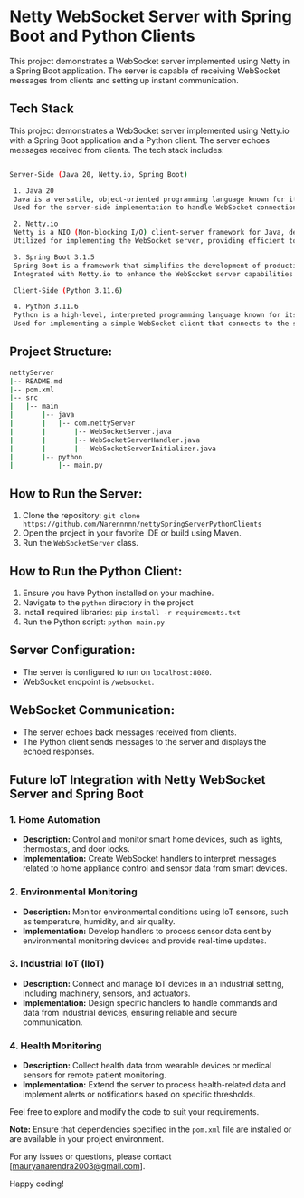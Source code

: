 # Netty WebSocket Server with Spring Boot and Python Clients

This project demonstrates a WebSocket server implemented using Netty in a Spring Boot application. The server is capable of receiving WebSocket messages from clients and setting up instant communication.



## Tech Stack
This project demonstrates a WebSocket server implemented using Netty.io with a Spring Boot application and a Python client. The server echoes messages received from clients. The tech stack includes:
```bash

Server-Side (Java 20, Netty.io, Spring Boot)

 1. Java 20
 Java is a versatile, object-oriented programming language known for its platform independence and robustness.
 Used for the server-side implementation to handle WebSocket connections and communication.

 2. Netty.io
 Netty is a NIO (Non-blocking I/O) client-server framework for Java, designed for building scalable network applications.
 Utilized for implementing the WebSocket server, providing efficient tools for network application development.

 3. Spring Boot 3.1.5
 Spring Boot is a framework that simplifies the development of production-ready applications in the Spring ecosystem.
 Integrated with Netty.io to enhance the WebSocket server capabilities.

 Client-Side (Python 3.11.6)

 4. Python 3.11.6
 Python is a high-level, interpreted programming language known for its readability and versatility.
 Used for implementing a simple WebSocket client that connects to the server and sends/receives messages.

```

## Project Structure:
```bash
nettyServer
|-- README.md
|-- pom.xml
|-- src
|   |-- main
|       |-- java
|       |   |-- com.nettyServer
|       |       |-- WebSocketServer.java
|       |       |-- WebSocketServerHandler.java
|       |       |-- WebSocketServerInitializer.java
|       |-- python
|           |-- main.py
```



## How to Run the Server:
1. Clone the repository: `git clone https://github.com/Narennnnn/nettySpringServerPythonClients`
2. Open the project in your favorite IDE or build using Maven.
3. Run the `WebSocketServer` class.

## How to Run the Python Client:
1. Ensure you have Python installed on your machine.
2. Navigate to the `python` directory in the project
3. Install required libraries: `pip install -r requirements.txt `
4. Run the Python script: `python main.py`

## Server Configuration:
- The server is configured to run on `localhost:8080`.
- WebSocket endpoint is `/websocket`.

## WebSocket Communication:
- The server echoes back messages received from clients.
- The Python client sends messages to the server and displays the echoed responses.


## Future IoT Integration with Netty WebSocket Server and Spring Boot


### 1. Home Automation
   - **Description:** Control and monitor smart home devices, such as lights, thermostats, and door locks.
   - **Implementation:** Create WebSocket handlers to interpret messages related to home appliance control and sensor data from smart devices.

### 2. Environmental Monitoring
   - **Description:** Monitor environmental conditions using IoT sensors, such as temperature, humidity, and air quality.
   - **Implementation:** Develop handlers to process sensor data sent by environmental monitoring devices and provide real-time updates.

### 3. Industrial IoT (IIoT)
   - **Description:** Connect and manage IoT devices in an industrial setting, including machinery, sensors, and actuators.
   - **Implementation:** Design specific handlers to handle commands and data from industrial devices, ensuring reliable and secure communication.

### 4. Health Monitoring
   - **Description:** Collect health data from wearable devices or medical sensors for remote patient monitoring.
   - **Implementation:** Extend the server to process health-related data and implement alerts or notifications based on specific thresholds.


Feel free to explore and modify the code to suit your requirements.

**Note:** Ensure that dependencies specified in the `pom.xml` file are installed or are available in your project environment.

For any issues or questions, please contact [mauryanarendra2003@gmail.com].

Happy coding!
